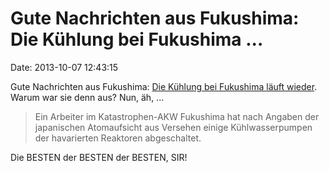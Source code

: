 Gute Nachrichten aus Fukushima: Die Kühlung bei Fukushima \...
==============================================================

Date: 2013-10-07 12:43:15

Gute Nachrichten aus Fukushima: [Die Kühlung bei Fukushima läuft
wieder](http://spiegel.de/article.do?id=926442). Warum war sie denn aus?
Nun, äh, \...

> Ein Arbeiter im Katastrophen-AKW Fukushima hat nach Angaben der
> japanischen Atomaufsicht aus Versehen einige Kühlwasserpumpen der
> havarierten Reaktoren abgeschaltet.

Die BESTEN der BESTEN der BESTEN, SIR!
